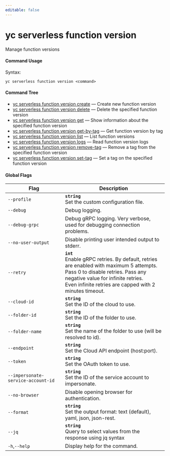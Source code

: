 ```yaml
---
editable: false
---
```


# yc serverless function version

Manage function versions

#### Command Usage

Syntax: 

`yc serverless function version <command>`

#### Command Tree

- [yc serverless function version create](create.md) — Create new function version
- [yc serverless function version delete](delete.md) — Delete the specified function version
- [yc serverless function version get](get.md) — Show information about the specified function version
- [yc serverless function version get-by-tag](get-by-tag.md) — Get function version by tag
- [yc serverless function version list](list.md) — List function versions
- [yc serverless function version logs](logs.md) — Read function version logs
- [yc serverless function version remove-tag](remove-tag.md) — Remove a tag from the specified function version
- [yc serverless function version set-tag](set-tag.md) — Set a tag on the specified function version

#### Global Flags

| Flag | Description |
|----|----|
|`--profile`|<b>`string`</b><br/>Set the custom configuration file.|
|`--debug`|Debug logging.|
|`--debug-grpc`|Debug gRPC logging. Very verbose, used for debugging connection problems.|
|`--no-user-output`|Disable printing user intended output to stderr.|
|`--retry`|<b>`int`</b><br/>Enable gRPC retries. By default, retries are enabled with maximum 5 attempts.<br/>Pass 0 to disable retries. Pass any negative value for infinite retries.<br/>Even infinite retries are capped with 2 minutes timeout.|
|`--cloud-id`|<b>`string`</b><br/>Set the ID of the cloud to use.|
|`--folder-id`|<b>`string`</b><br/>Set the ID of the folder to use.|
|`--folder-name`|<b>`string`</b><br/>Set the name of the folder to use (will be resolved to id).|
|`--endpoint`|<b>`string`</b><br/>Set the Cloud API endpoint (host:port).|
|`--token`|<b>`string`</b><br/>Set the OAuth token to use.|
|`--impersonate-service-account-id`|<b>`string`</b><br/>Set the ID of the service account to impersonate.|
|`--no-browser`|Disable opening browser for authentication.|
|`--format`|<b>`string`</b><br/>Set the output format: text (default), yaml, json, json-rest.|
|`--jq`|<b>`string`</b><br/>Query to select values from the response using jq syntax|
|`-h`,`--help`|Display help for the command.|
